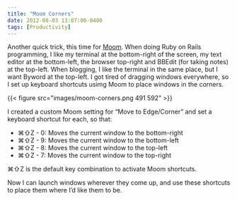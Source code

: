 ```yaml
---
title: "Moom Corners"
date: 2012-08-03 13:07:00-0400
tags: [Productivity]
---
```


Another quick trick, this time for [Moom](http://manytricks.com/moom/). When doing Ruby on Rails programming, I like my terminal at the bottom-right of the screen, my text editor at the bottom-left, the browser top-right and BBEdit (for taking notes) at the top-left. When blogging, I like the terminal in the same place, but I want Byword at the top-left. I got tired of dragging windows everywhere, so I set up keyboard shortcuts usimg Moom to place windows in the corners.

{{< figure src="images/moom-corners.png 491 592" >}}

I created a custom Moom setting for “Move to Edge/Corner” and set a keyboard shortcut for each, so that:

* ⌘⇧Z - 0: Moves the current window to the bottom-right
* ⌘⇧Z - 9: Moves the current window to the bottom-left
* ⌘⇧Z - 8: Moves the current window to the top-left
* ⌘⇧Z - 7: Moves the current window to the top-right

⌘⇧Z is the default key combination to activate Moom shortcuts.

Now I can launch windows wherever they come up, and use these shortcuts to place them where I’d like them to be.
